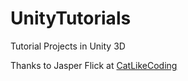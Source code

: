 # UnityTutorials
Tutorial Projects in Unity 3D

Thanks to Jasper Flick at [CatLikeCoding](http://catlikecoding.com/unity/tutorials/)
